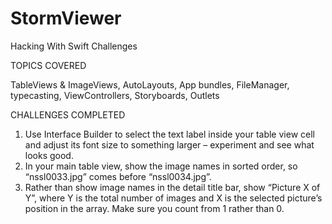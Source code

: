 # StormViewer
Hacking With Swift Challenges

TOPICS COVERED

TableViews & ImageViews,
AutoLayouts, App bundles, FileManager, typecasting, ViewControllers, Storyboards, Outlets







CHALLENGES COMPLETED

1) Use Interface Builder to select the text label inside your table view cell and adjust its font size to something larger – experiment and see what looks good.
2) In your main table view, show the image names in sorted order, so “nssl0033.jpg” comes before “nssl0034.jpg”.
3) Rather than show image names in the detail title bar, show “Picture X of Y”, where Y is the total number of images and X is the selected picture’s position in the array. Make sure you count from 1 rather than 0.
